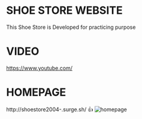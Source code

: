 # SHOE STORE WEBSITE

This Shoe Store is Developed for practicing purpose

# VIDEO
https://www.youtube.com/

# HOMEPAGE

http://shoestore2004-.surge.sh/ :+1:
![homepage](https://user-images.githubusercontent.com/56764144/117897040-5646e200-b2db-11eb-948a-996ad0bc781c.PNG)
